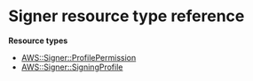 # Signer resource type reference<a name="AWS_Signer"></a>

**Resource types**
+ [AWS::Signer::ProfilePermission](aws-resource-signer-profilepermission.md)
+ [AWS::Signer::SigningProfile](aws-resource-signer-signingprofile.md)